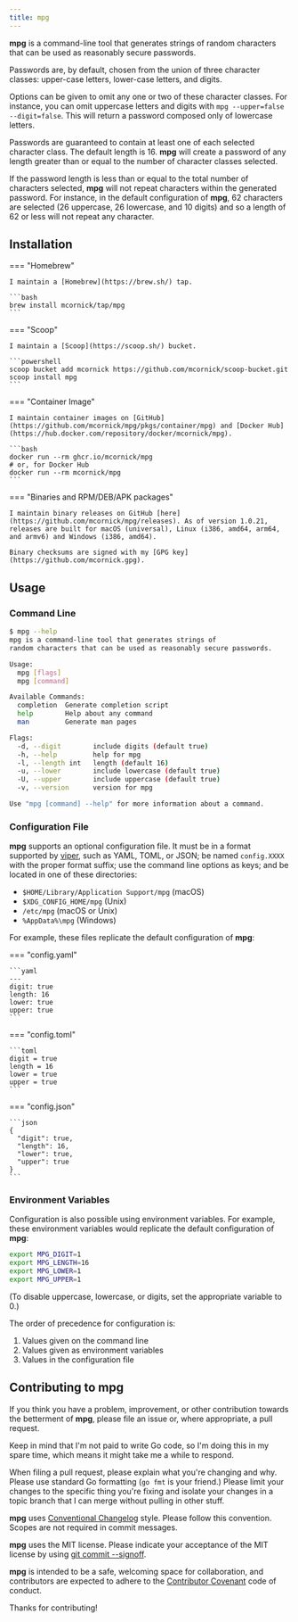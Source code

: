 ```yaml
---
title: mpg
---
```

__mpg__ is a command-line tool that generates strings of random characters that can be used as reasonably secure passwords.

Passwords are, by default, chosen from the union of three character classes: upper-case letters, lower-case letters, and digits.

Options can be given to omit any one or two of these character classes. For instance, you can omit uppercase letters and digits with `mpg --upper=false --digit=false`. This will return a password composed only of lowercase letters.

Passwords are guaranteed to contain at least one of each selected character class. The default length is 16. __mpg__ will create a password of any length greater than or equal to the number of character classes selected.

If the password length is less than or equal to the total number of characters selected, __mpg__ will not repeat characters within the generated password. For instance, in the default configuration of __mpg__, 62 characters are selected (26 uppercase, 26 lowercase, and 10 digits) and so a length of 62 or less will not repeat any character.

## Installation

=== "Homebrew"

    I maintain a [Homebrew](https://brew.sh/) tap.

    ```bash
    brew install mcornick/tap/mpg
    ```

=== "Scoop"

    I maintain a [Scoop](https://scoop.sh/) bucket.

    ```powershell
    scoop bucket add mcornick https://github.com/mcornick/scoop-bucket.git
    scoop install mpg
    ```

=== "Container Image"

    I maintain container images on [GitHub](https://github.com/mcornick/mpg/pkgs/container/mpg) and [Docker Hub](https://hub.docker.com/repository/docker/mcornick/mpg).

    ```bash
    docker run --rm ghcr.io/mcornick/mpg
    # or, for Docker Hub
    docker run --rm mcornick/mpg
    ```

=== "Binaries and RPM/DEB/APK packages"

    I maintain binary releases on GitHub [here](https://github.com/mcornick/mpg/releases). As of version 1.0.21, releases are built for macOS (universal), Linux (i386, amd64, arm64, and armv6) and Windows (i386, amd64).

    Binary checksums are signed with my [GPG key](https://github.com/mcornick.gpg).

## Usage

### Command Line

```bash
$ mpg --help
mpg is a command-line tool that generates strings of
random characters that can be used as reasonably secure passwords.

Usage:
  mpg [flags]
  mpg [command]

Available Commands:
  completion  Generate completion script
  help        Help about any command
  man         Generate man pages

Flags:
  -d, --digit        include digits (default true)
  -h, --help         help for mpg
  -l, --length int   length (default 16)
  -u, --lower        include lowercase (default true)
  -U, --upper        include uppercase (default true)
  -v, --version      version for mpg

Use "mpg [command] --help" for more information about a command.
```

### Configuration File

__mpg__ supports an optional configuration file. It must be in a format supported by [viper](https://github.com/spf13/viper), such as YAML, TOML, or JSON; be named `config.XXXX` with the proper format suffix; use the command line options as keys; and be located in one of these directories:

- `$HOME/Library/Application Support/mpg` (macOS)
- `$XDG_CONFIG_HOME/mpg` (Unix)
- `/etc/mpg` (macOS or Unix)
- `%AppData%\mpg` (Windows)

For example, these files replicate the default configuration of __mpg__:

=== "config.yaml"

    ```yaml
    ---
    digit: true
    length: 16
    lower: true
    upper: true
    ```

=== "config.toml"

    ```toml
    digit = true
    length = 16
    lower = true
    upper = true
    ```

=== "config.json"

    ```json
    {
      "digit": true,
      "length": 16,
      "lower": true,
      "upper": true
    }
    ```

### Environment Variables

Configuration is also possible using environment variables. For example, these environment variables would replicate the default configuration of __mpg__:

```sh
export MPG_DIGIT=1
export MPG_LENGTH=16
export MPG_LOWER=1
export MPG_UPPER=1
```

(To disable uppercase, lowercase, or digits, set the appropriate variable to 0.)

The order of precedence for configuration is:

1. Values given on the command line
1. Values given as environment variables
1. Values in the configuration file

## Contributing to mpg

If you think you have a problem, improvement, or other contribution towards the betterment of __mpg__, please file an issue or, where appropriate, a pull request.

Keep in mind that I'm not paid to write Go code, so I'm doing this in my spare time, which means it might take me a while to respond.

When filing a pull request, please explain what you're changing and why. Please use standard Go formatting (`go fmt` is your friend.) Please limit your changes to the specific thing you're fixing and isolate your changes in a topic branch that I can merge without pulling in other stuff.

__mpg__ uses [Conventional Changelog](https://github.com/conventional-changelog/conventional-changelog-angular/blob/master/convention.md) style. Please follow this convention. Scopes are not required in commit messages.

__mpg__ uses the MIT license. Please indicate your acceptance of the MIT license by using [git commit --signoff](https://git-scm.com/docs/git-commit#Documentation/git-commit.txt--s).

__mpg__ is intended to be a safe, welcoming space for collaboration, and contributors are expected to adhere to the [Contributor Covenant](http://contributor-covenant.org) code of conduct.

Thanks for contributing!
